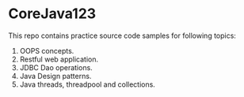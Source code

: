 # CoreJava123
This repo contains practice source code samples for following topics:
1. OOPS concepts.
2. Restful web application.
3. JDBC Dao operations.
4. Java Design patterns.
5. Java threads, threadpool and collections.

